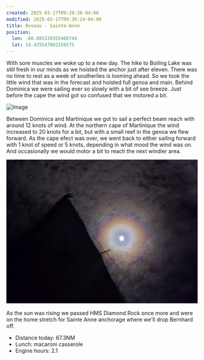 ```yaml
---
created: 2025-03-17T09:29:26-04:00
modified: 2025-03-17T09:36:24-04:00
title: Roseau - Sainte-Anne
position:
  lon: -60.885339355468744
  lat: 14.435547002156575
---
```


With sore muscles we woke up to a new day. The hike to Boiling Lake was still fresh in our minds as we hoisted the anchor just after eleven. There was no time to rest as a week of southerlies is looming ahead. So we took the little wind that was in the forecast and hoisted full genoa and main.  Behind Dominica we were sailing ever so slowly with a bit of see breeze. Just before the cape the wind got so confused that we motored a bit.

![Image](../2025/14daafb130f39ee57f626e26fe4ed934.jpg) 

Between Dominica and Martinique we got to sail a  perfect beam reach with around 12 knots of wind. At the northern cape of Martinique the wind increased to 20 knots for a bit, but with a small reef in the genoa we flew forward.  As the cape efect was over, we went back to either sailing forward with 1 knot of speed or 5 knots, depending in what mood the wind was on. And occasionally we would motor a bit to reach the next windier area.

![Image](../2025/170474cabdef912093d6cbd5c30ed989.jpg) 

As the sun was rising we passed HMS Diamond Rock once more and were on the home stretch for Sainte Anne anchorage where we'll drop Bernhard off.

* Distance today: 67.3NM
* Lunch: macaroni casserole
* Engine hours: 2.1
